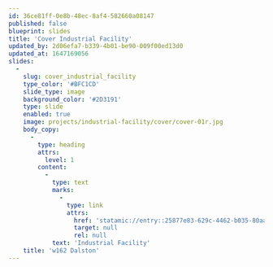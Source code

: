 ```yaml
---
id: 36ce81ff-0e8b-48ec-8af4-582660a08147
published: false
blueprint: slides
title: 'Cover Industrial Facility'
updated_by: 2d06efa7-b339-4b01-be90-009f00ed13d0
updated_at: 1647169056
slides:
  -
    slug: cover_industrial_facility
    type_color: '#BFC1CD'
    slide_type: image
    background_color: '#2D3191'
    type: slide
    enabled: true
    image: projects/industrial-facility/cover/cover-01r.jpg
    body_copy:
      -
        type: heading
        attrs:
          level: 1
        content:
          -
            type: text
            marks:
              -
                type: link
                attrs:
                  href: 'statamic://entry::25877e83-629c-4462-b035-80aace36cb92'
                  target: null
                  rel: null
            text: 'Industrial Facility'
    title: 'w162 Dalston'
---
```

